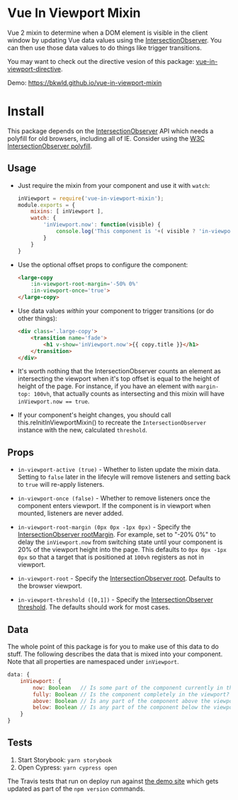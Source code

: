 # Vue In Viewport Mixin

Vue 2 mixin to determine when a DOM element is visible in the client window by updating Vue data values using the [IntersectionObserver](https://developer.mozilla.org/en-US/docs/Web/API/IntersectionObserver).  You can then use those data values to do things like trigger transitions.

You may want to check out the directive vesion of this package: [vue-in-viewport-directive](https://github.com/BKWLD/vue-in-viewport-directive).

Demo: https://bkwld.github.io/vue-in-viewport-mixin

# Install

This package depends on the [IntersectionObserver](https://developer.mozilla.org/en-US/docs/Web/API/IntersectionObserver) API which needs a polyfill for old browsers, including all of IE.  Consider using the [W3C IntersectionObserver polyfill](https://github.com/w3c/IntersectionObserver/tree/master/polyfill).


## Usage

* Just require the mixin from your component and use it with `watch`:
	```js
	inViewport = require('vue-in-viewport-mixin');
	module.exports = {
		mixins: [ inViewport ],
		watch: {
			'inViewport.now': function(visible) {
				console.log('This component is '+( visible ? 'in-viewport' : 'hidden'));
			}
		}
	}
	```

* Use the optional offset props to configure the component:
	```html
	<large-copy
		:in-viewport-root-margin='-50% 0%'
		:in-viewport-once='true'>
	</large-copy>
	```

* Use data values _within_ your component to trigger transitions (or do other things):
	```html
	<div class='.large-copy'>
		<transition name='fade'>
			<h1 v-show='inViewport.now'>{{ copy.title }}</h1>
		</transition>
	</div>
	```

* It's worth nothing that the IntersectionObserver counts an element as intersecting the viewport when it's top offset is equal to the height of height of the page.  For instance, if you have an element with `margin-top: 100vh`, that actually counts as intersecting and this mixin will have `inViewport.now == true`.

* If your component's height changes, you should call this.reInitInViewportMixin() to recreate the `IntersectionObserver` instance with the new, calculated `threshold`.

## Props

- `in-viewport-active (true)` - Whether to listen update the mixin data.  Setting to `false` later in the lifecyle will remove listeners and setting back to `true` will re-apply listeners.

- `in-viewport-once (false)` - Whether to remove listeners once the component enters viewport.  If the component is in viewport when mounted, listeners are never added.

- `in-viewport-root-margin (0px 0px -1px 0px)` - Specify the [IntersectionObserver rootMargin](https://developer.mozilla.org/en-US/docs/Web/API/IntersectionObserver/IntersectionObserver#Parameters).  For example, set to "-20% 0%" to delay the `inViewport.now` from switching state until your component is 20% of the viewport height into the page. This defaults to `0px 0px -1px 0px` so that a target that is positioned at `100vh` registers as not in viewport.

- `in-viewport-root` - Specify the [IntersectionObserver root](https://developer.mozilla.org/en-US/docs/Web/API/IntersectionObserver/IntersectionObserver#Parameters).  Defaults to the browser viewport.

- `in-viewport-threshold ([0,1])` - Specify the [IntersectionObserver threshold](https://developer.mozilla.org/en-US/docs/Web/API/IntersectionObserver/IntersectionObserver#Parameters).  The defaults should work for most cases.

## Data

The whole point of this package is for you to make use of this data to do stuff. The following describes the data that is mixed into your component.  Note that all properties are namespaced under `inViewport`.

```js
data: {
	inViewport: {
		now: Boolean   // Is some part of the component currently in the viewport?
		fully: Boolean // Is the component completely in the viewport?
		above: Boolean // Is any part of the component above the viewport?
		below: Boolean // Is any part of the component below the viewport?
	}
}
```

## Tests

1. Start Storybook: `yarn storybook`
2. Open Cypress: `yarn cypress open`

The Travis tests that run on deploy run against [the demo site](https://bkwld.github.io/vue-in-viewport-mixin) which gets updated as part of the `npm version` commands.
